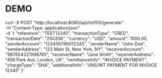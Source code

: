 # DEMO
curl -X POST "http://localhost:8080/api/mt103/generate" \
     -H "Content-Type: application/json" \
     -d '{
          "reference": "TEST12345",
          "transactionType": "CRED",
          "transactionDate": "250206",
          "currency": "USD",
          "amount": 1000.00,
          "senderAccount": "123456789012345",
          "senderName": "John Doe",
          "senderAddress": "123 Main St, New York, NY",
          "receiverAccount": "987654321098765",
          "receiverName": "Jane Smith",
          "receiverAddress": "456 Park Ave, London, UK",
          "remittanceInfo": "INVOICE PAYMENT",
          "chargeType": "SHA",
          "additionalInfo": "/INS/INT PAYMENT FOR INVOICE 12345"
        }'

